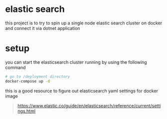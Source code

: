 # elastic search

this project is to try to spin up a single node elastic search cluster on docker and connect it via dotnet application

# setup

you can start the elasticsearch cluster running by using the following command

```bash
# go to /deployment directory
docker-compose up -d
```
this is a good resource to figure out elasticsearch yaml settings for docker image
> https://www.elastic.co/guide/en/elasticsearch/reference/current/settings.html
